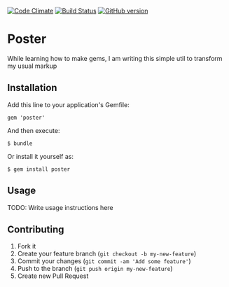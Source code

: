 [![Code Climate](https://codeclimate.com/github/ksilin/poster.png)](https://codeclimate.com/github/ksilin/poster)
[![Build Status](https://travis-ci.org/ksilin/poster.png)](https://travis-ci.org/ksilin/poster)
[![GitHub version](https://badge.fury.io/gh/ksilin%2Fposter.png)](http://badge.fury.io/gh/ksilin%2Fposter)


# Poster

While learning how to make gems, I am writing this simple util to transform my usual markup  

## Installation

Add this line to your application's Gemfile:

    gem 'poster'

And then execute:

    $ bundle

Or install it yourself as:

    $ gem install poster

## Usage

TODO: Write usage instructions here

## Contributing

1. Fork it
2. Create your feature branch (`git checkout -b my-new-feature`)
3. Commit your changes (`git commit -am 'Add some feature'`)
4. Push to the branch (`git push origin my-new-feature`)
5. Create new Pull Request
